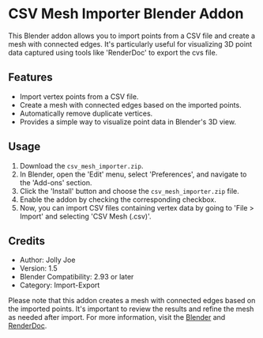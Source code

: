# CSV Mesh Importer Blender Addon

This Blender addon allows you to import points from a CSV file and create a mesh with connected edges. It's particularly useful for visualizing 3D point data captured using tools like 'RenderDoc' to export the cvs file.

## Features
- Import vertex points from a CSV file.
- Create a mesh with connected edges based on the imported points.
- Automatically remove duplicate vertices.
- Provides a simple way to visualize point data in Blender's 3D view.

## Usage
1. Download the `csv_mesh_importer.zip`.
2. In Blender, open the 'Edit' menu, select 'Preferences', and navigate to the 'Add-ons' section.
3. Click the 'Install' button and choose the `csv_mesh_importer.zip` file.
4. Enable the addon by checking the corresponding checkbox.
5. Now, you can import CSV files containing vertex data by going to 'File > Import' and selecting 'CSV Mesh (.csv)'.

## Credits
- Author: Jolly Joe
- Version: 1.5
- Blender Compatibility: 2.93 or later
- Category: Import-Export

Please note that this addon creates a mesh with connected edges based on the imported points. It's important to review the results and refine the mesh as needed after import.
For more information, visit the [Blender](https://www.blender.org) and [RenderDoc](https://renderdoc.org/).
